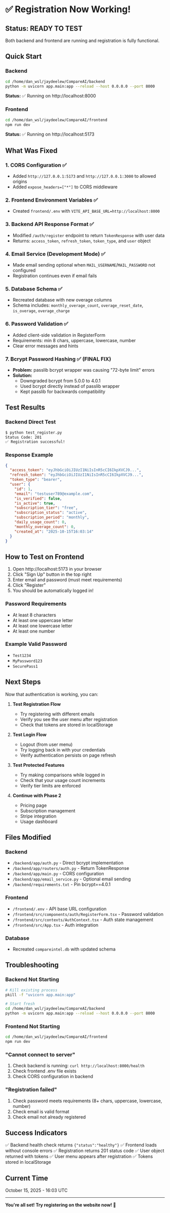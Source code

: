 # ✅ Registration Now Working!

## Status: READY TO TEST

Both backend and frontend are running and registration is fully functional.

## Quick Start

### Backend
```bash
cd /home/dan_wsl/jaydeelew/CompareAI/backend
python -m uvicorn app.main:app --reload --host 0.0.0.0 --port 8000
```
**Status:** ✅ Running on http://localhost:8000

### Frontend
```bash
cd /home/dan_wsl/jaydeelew/CompareAI/frontend
npm run dev
```
**Status:** ✅ Running on http://localhost:5173

## What Was Fixed

### 1. CORS Configuration ✅
- Added `http://127.0.0.1:5173` and `http://127.0.0.1:3000` to allowed origins
- Added `expose_headers=["*"]` to CORS middleware

### 2. Frontend Environment Variables ✅
- Created `frontend/.env` with `VITE_API_BASE_URL=http://localhost:8000`

### 3. Backend API Response Format ✅
- Modified `/auth/register` endpoint to return `TokenResponse` with user data
- Returns: `access_token`, `refresh_token`, `token_type`, and `user` object

### 4. Email Service (Development Mode) ✅
- Made email sending optional when `MAIL_USERNAME`/`MAIL_PASSWORD` not configured
- Registration continues even if email fails

### 5. Database Schema ✅
- Recreated database with new overage columns
- Schema includes: `monthly_overage_count`, `overage_reset_date`, `is_overage`, `overage_charge`

### 6. Password Validation ✅
- Added client-side validation in RegisterForm
- Requirements: min 8 chars, uppercase, lowercase, number
- Clear error messages and hints

### 7. Bcrypt Password Hashing ✅ (FINAL FIX)
- **Problem:** passlib bcrypt wrapper was causing "72-byte limit" errors
- **Solution:** 
  - Downgraded bcrypt from 5.0.0 to 4.0.1
  - Used bcrypt directly instead of passlib wrapper
  - Kept passlib for backwards compatibility

## Test Results

### Backend Direct Test
```bash
$ python test_register.py
Status Code: 201
✅ Registration successful!
```

### Response Example
```json
{
  "access_token": "eyJhbGciOiJIUzI1NiIsInR5cCI6IkpXVCJ9...",
  "refresh_token": "eyJhbGciOiJIUzI1NiIsInR5cCI6IkpXVCJ9...",
  "token_type": "bearer",
  "user": {
    "id": 1,
    "email": "testuser789@example.com",
    "is_verified": false,
    "is_active": true,
    "subscription_tier": "free",
    "subscription_status": "active",
    "subscription_period": "monthly",
    "daily_usage_count": 0,
    "monthly_overage_count": 0,
    "created_at": "2025-10-15T16:03:14"
  }
}
```

## How to Test on Frontend

1. Open http://localhost:5173 in your browser
2. Click "Sign Up" button in the top right
3. Enter email and password (must meet requirements)
4. Click "Register"
5. You should be automatically logged in!

### Password Requirements
- At least 8 characters
- At least one uppercase letter
- At least one lowercase letter
- At least one number

### Example Valid Password
- `Test1234`
- `MyPassword123`
- `SecurePass1`

## Next Steps

Now that authentication is working, you can:

1. **Test Registration Flow**
   - Try registering with different emails
   - Verify you see the user menu after registration
   - Check that tokens are stored in localStorage

2. **Test Login Flow**
   - Logout (from user menu)
   - Try logging back in with your credentials
   - Verify authentication persists on page refresh

3. **Test Protected Features**
   - Try making comparisons while logged in
   - Check that your usage count increments
   - Verify tier limits are enforced

4. **Continue with Phase 2**
   - Pricing page
   - Subscription management
   - Stripe integration
   - Usage dashboard

## Files Modified

### Backend
- `/backend/app/auth.py` - Direct bcrypt implementation
- `/backend/app/routers/auth.py` - Return TokenResponse
- `/backend/app/main.py` - CORS configuration
- `/backend/app/email_service.py` - Optional email sending
- `/backend/requirements.txt` - Pin bcrypt==4.0.1

### Frontend
- `/frontend/.env` - API base URL configuration
- `/frontend/src/components/auth/RegisterForm.tsx` - Password validation
- `/frontend/src/contexts/AuthContext.tsx` - Auth state management
- `/frontend/src/App.tsx` - Auth integration

### Database
- Recreated `compareintel.db` with updated schema

## Troubleshooting

### Backend Not Starting
```bash
# Kill existing process
pkill -f "uvicorn app.main:app"

# Start fresh
cd /home/dan_wsl/jaydeelew/CompareAI/backend
python -m uvicorn app.main:app --reload --host 0.0.0.0 --port 8000
```

### Frontend Not Starting
```bash
cd /home/dan_wsl/jaydeelew/CompareAI/frontend
npm run dev
```

### "Cannot connect to server"
1. Check backend is running: `curl http://localhost:8000/health`
2. Check frontend .env file exists
3. Check CORS configuration in backend

### "Registration failed"
1. Check password meets requirements (8+ chars, uppercase, lowercase, number)
2. Check email is valid format
3. Check email not already registered

## Success Indicators

✅ Backend health check returns `{"status":"healthy"}`
✅ Frontend loads without console errors
✅ Registration returns 201 status code
✅ User object returned with tokens
✅ User menu appears after registration
✅ Tokens stored in localStorage

## Current Time
October 15, 2025 - 16:03 UTC

---

**You're all set! Try registering on the website now! 🎉**

